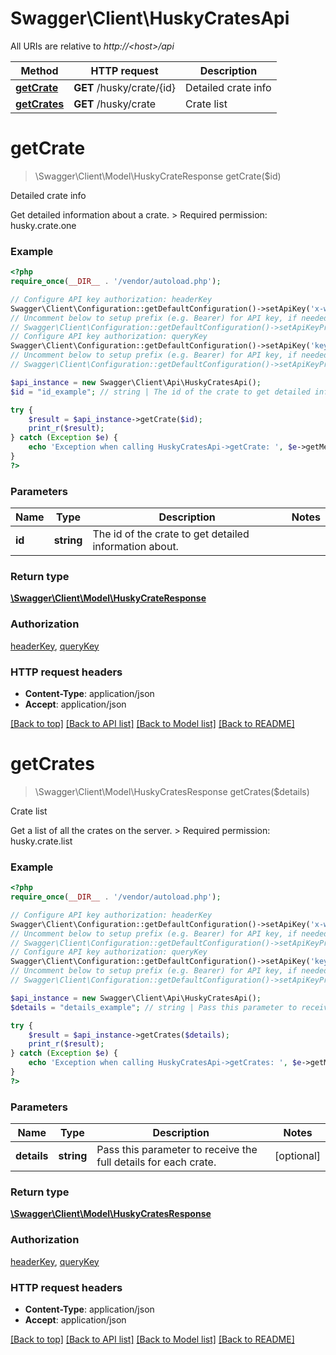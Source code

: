 # Swagger\Client\HuskyCratesApi

All URIs are relative to *http://&lt;host&gt;/api*

Method | HTTP request | Description
------------- | ------------- | -------------
[**getCrate**](HuskyCratesApi.md#getCrate) | **GET** /husky/crate/{id} | Detailed crate info
[**getCrates**](HuskyCratesApi.md#getCrates) | **GET** /husky/crate | Crate list


# **getCrate**
> \Swagger\Client\Model\HuskyCrateResponse getCrate($id)

Detailed crate info

Get detailed information about a crate.  > Required permission: husky.crate.one

### Example
```php
<?php
require_once(__DIR__ . '/vendor/autoload.php');

// Configure API key authorization: headerKey
Swagger\Client\Configuration::getDefaultConfiguration()->setApiKey('x-webapi-key', 'YOUR_API_KEY');
// Uncomment below to setup prefix (e.g. Bearer) for API key, if needed
// Swagger\Client\Configuration::getDefaultConfiguration()->setApiKeyPrefix('x-webapi-key', 'Bearer');
// Configure API key authorization: queryKey
Swagger\Client\Configuration::getDefaultConfiguration()->setApiKey('key', 'YOUR_API_KEY');
// Uncomment below to setup prefix (e.g. Bearer) for API key, if needed
// Swagger\Client\Configuration::getDefaultConfiguration()->setApiKeyPrefix('key', 'Bearer');

$api_instance = new Swagger\Client\Api\HuskyCratesApi();
$id = "id_example"; // string | The id of the crate to get detailed information about.

try {
    $result = $api_instance->getCrate($id);
    print_r($result);
} catch (Exception $e) {
    echo 'Exception when calling HuskyCratesApi->getCrate: ', $e->getMessage(), PHP_EOL;
}
?>
```

### Parameters

Name | Type | Description  | Notes
------------- | ------------- | ------------- | -------------
 **id** | **string**| The id of the crate to get detailed information about. |

### Return type

[**\Swagger\Client\Model\HuskyCrateResponse**](../Model/HuskyCrateResponse.md)

### Authorization

[headerKey](../../README.md#headerKey), [queryKey](../../README.md#queryKey)

### HTTP request headers

 - **Content-Type**: application/json
 - **Accept**: application/json

[[Back to top]](#) [[Back to API list]](../../README.md#documentation-for-api-endpoints) [[Back to Model list]](../../README.md#documentation-for-models) [[Back to README]](../../README.md)

# **getCrates**
> \Swagger\Client\Model\HuskyCratesResponse getCrates($details)

Crate list

Get a list of all the crates on the server.  > Required permission: husky.crate.list

### Example
```php
<?php
require_once(__DIR__ . '/vendor/autoload.php');

// Configure API key authorization: headerKey
Swagger\Client\Configuration::getDefaultConfiguration()->setApiKey('x-webapi-key', 'YOUR_API_KEY');
// Uncomment below to setup prefix (e.g. Bearer) for API key, if needed
// Swagger\Client\Configuration::getDefaultConfiguration()->setApiKeyPrefix('x-webapi-key', 'Bearer');
// Configure API key authorization: queryKey
Swagger\Client\Configuration::getDefaultConfiguration()->setApiKey('key', 'YOUR_API_KEY');
// Uncomment below to setup prefix (e.g. Bearer) for API key, if needed
// Swagger\Client\Configuration::getDefaultConfiguration()->setApiKeyPrefix('key', 'Bearer');

$api_instance = new Swagger\Client\Api\HuskyCratesApi();
$details = "details_example"; // string | Pass this parameter to receive the full details for each crate.

try {
    $result = $api_instance->getCrates($details);
    print_r($result);
} catch (Exception $e) {
    echo 'Exception when calling HuskyCratesApi->getCrates: ', $e->getMessage(), PHP_EOL;
}
?>
```

### Parameters

Name | Type | Description  | Notes
------------- | ------------- | ------------- | -------------
 **details** | **string**| Pass this parameter to receive the full details for each crate. | [optional]

### Return type

[**\Swagger\Client\Model\HuskyCratesResponse**](../Model/HuskyCratesResponse.md)

### Authorization

[headerKey](../../README.md#headerKey), [queryKey](../../README.md#queryKey)

### HTTP request headers

 - **Content-Type**: application/json
 - **Accept**: application/json

[[Back to top]](#) [[Back to API list]](../../README.md#documentation-for-api-endpoints) [[Back to Model list]](../../README.md#documentation-for-models) [[Back to README]](../../README.md)

